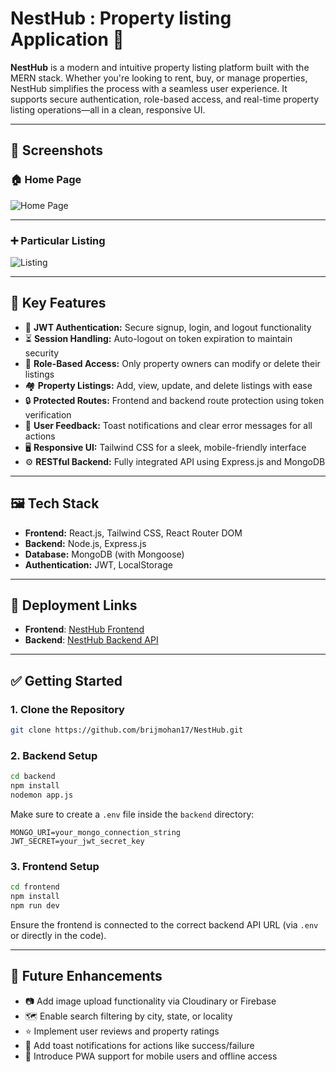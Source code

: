 # NestHub : Property listing Application 🏡

**NestHub** is a modern and intuitive property listing platform built with the MERN stack. Whether you're looking to rent, buy, or manage properties, NestHub simplifies the process with a seamless user experience. It supports secure authentication, role-based access, and real-time property listing operations—all in a clean, responsive UI.


---

## 📸 Screenshots

### 🏠 Home Page
![Home Page](https://github.com/brijmohan17/Images/blob/main/nesthubhomepage.png)

---

### ➕ Particular Listing
![Listing](https://github.com/brijmohan17/Images/blob/main/nesthubonelisting.png)

---




## 🚀 Key Features

- 🔐 **JWT Authentication:** Secure signup, login, and logout functionality  
- ⏳ **Session Handling:** Auto-logout on token expiration to maintain security  
- 👤 **Role-Based Access:** Only property owners can modify or delete their listings  
- 🏘️ **Property Listings:** Add, view, update, and delete listings with ease  
- 🔒 **Protected Routes:** Frontend and backend route protection using token verification  
- 🧾 **User Feedback:** Toast notifications and clear error messages for all actions  
- 🖥️ **Responsive UI:** Tailwind CSS for a sleek, mobile-friendly interface  
- ⚙️ **RESTful Backend:** Fully integrated API using Express.js and MongoDB  

---

## 🖼️ Tech Stack

- **Frontend:** React.js, Tailwind CSS, React Router DOM  
- **Backend:** Node.js, Express.js  
- **Database:** MongoDB (with Mongoose)  
- **Authentication:** JWT, LocalStorage  


---

## 🚀 Deployment Links

- **Frontend**: [NestHub Frontend](https://nesthub-app.vercel.app/)
- **Backend**: [NestHub Backend API](https://nest-hub-backend.vercel.app/)


---

## ✅ Getting Started

### 1. Clone the Repository

```bash
git clone https://github.com/brijmohan17/NestHub.git
```

### 2. Backend Setup

```bash
cd backend
npm install
nodemon app.js
```

Make sure to create a `.env` file inside the `backend` directory:

```env
MONGO_URI=your_mongo_connection_string
JWT_SECRET=your_jwt_secret_key
```

### 3. Frontend Setup

```bash
cd frontend
npm install
npm run dev
```

Ensure the frontend is connected to the correct backend API URL (via `.env` or directly in the code).

---

## 🔮 Future Enhancements

- 📷 Add image upload functionality via Cloudinary or Firebase  
- 🗺️ Enable search filtering by city, state, or locality  
- ⭐ Implement user reviews and property ratings  
- 🔔 Add toast notifications for actions like success/failure  
- 📲 Introduce PWA support for mobile users and offline access 
